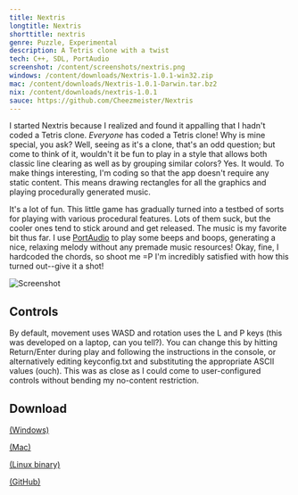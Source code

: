 ```yaml
---
title: Nextris
longtitle: Nextris
shorttitle: nextris
genre: Puzzle, Experimental
description: A Tetris clone with a twist
tech: C++, SDL, PortAudio
screenshot: /content/screenshots/nextris.png
windows: /content/downloads/Nextris-1.0.1-win32.zip
mac: /content/downloads/Nextris-1.0.1-Darwin.tar.bz2
nix: /content/downloads/nextris-1.0.1
sauce: https://github.com/Cheezmeister/Nextris
--- 
```


I started Nextris because I realized and found it appalling that I hadn't coded a Tetris clone. <i>Everyone</i> has coded a Tetris clone! Why is mine special, you ask? Well, seeing as it's a clone, that's an odd question; but come to think of it, wouldn't it be fun to play in a style that allows both classic line clearing as well as by grouping similar colors? Yes. It would. To make things interesting, I'm coding so that the app doesn't require any static content. This means drawing rectangles for all the graphics and playing procedurally generated music. 

It's a lot of fun. This little game has gradually turned into a testbed of sorts for playing with various procedural features. Lots of them suck, but the cooler ones tend to stick around and get released. The music is my favorite bit thus far. I use [PortAudio](http://www.portaudio.com/) to play some beeps and boops, generating a nice, relaxing melody without any premade music resources! Okay, fine, I hardcoded the chords, so shoot me =P I'm incredibly satisfied with how this turned out--give it a shot!


![Screenshot]($screenshot$) 

## Controls ##


By default, movement uses WASD and rotation uses the L and P keys (this was developed on a laptop, can you tell?). You can change this by hitting Return/Enter during play and following the instructions in the console, or alternatively editing keyconfig.txt and substituting the appropriate ASCII values (ouch). This was as close as I could come to user-configured controls without bending my no-content restriction.


## Download ##

[(Windows)]($windows$)

[(Mac)]($mac$)

[(Linux binary)]($nix$)

[(GitHub)]($sauce$)



